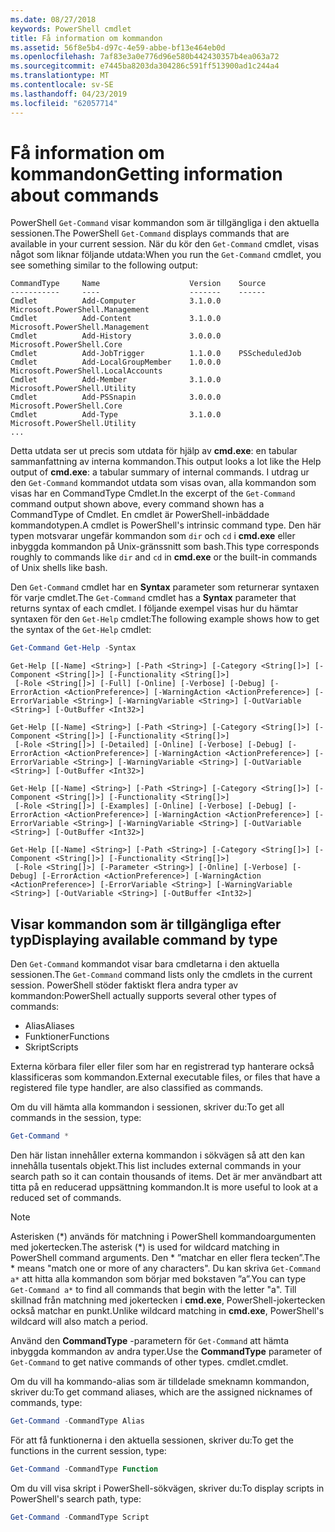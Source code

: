 ```yaml
---
ms.date: 08/27/2018
keywords: PowerShell cmdlet
title: Få information om kommandon
ms.assetid: 56f8e5b4-d97c-4e59-abbe-bf13e464eb0d
ms.openlocfilehash: 7af83e3a0e776d96e580b442430357b4ea063a72
ms.sourcegitcommit: e7445ba8203da304286c591ff513900ad1c244a4
ms.translationtype: MT
ms.contentlocale: sv-SE
ms.lasthandoff: 04/23/2019
ms.locfileid: "62057714"
---
```

# <a name="getting-information-about-commands"></a><span data-ttu-id="ef313-103">Få information om kommandon</span><span class="sxs-lookup"><span data-stu-id="ef313-103">Getting information about commands</span></span>

<span data-ttu-id="ef313-104">PowerShell `Get-Command` visar kommandon som är tillgängliga i den aktuella sessionen.</span><span class="sxs-lookup"><span data-stu-id="ef313-104">The PowerShell `Get-Command` displays commands that are available in your current session.</span></span>
<span data-ttu-id="ef313-105">När du kör den `Get-Command` cmdlet, visas något som liknar följande utdata:</span><span class="sxs-lookup"><span data-stu-id="ef313-105">When you run the `Get-Command` cmdlet, you see something similar to the following output:</span></span>

```output
CommandType     Name                    Version    Source
-----------     ----                    -------    ------
Cmdlet          Add-Computer            3.1.0.0    Microsoft.PowerShell.Management
Cmdlet          Add-Content             3.1.0.0    Microsoft.PowerShell.Management
Cmdlet          Add-History             3.0.0.0    Microsoft.PowerShell.Core
Cmdlet          Add-JobTrigger          1.1.0.0    PSScheduledJob
Cmdlet          Add-LocalGroupMember    1.0.0.0    Microsoft.PowerShell.LocalAccounts
Cmdlet          Add-Member              3.1.0.0    Microsoft.PowerShell.Utility
Cmdlet          Add-PSSnapin            3.0.0.0    Microsoft.PowerShell.Core
Cmdlet          Add-Type                3.1.0.0    Microsoft.PowerShell.Utility
...
```

<span data-ttu-id="ef313-106">Detta utdata ser ut precis som utdata för hjälp av **cmd.exe**: en tabular sammanfattning av interna kommandon.</span><span class="sxs-lookup"><span data-stu-id="ef313-106">This output looks a lot like the Help output of **cmd.exe**: a tabular summary of internal commands.</span></span> <span data-ttu-id="ef313-107">I utdrag ur den `Get-Command` kommandot utdata som visas ovan, alla kommandon som visas har en CommandType Cmdlet.</span><span class="sxs-lookup"><span data-stu-id="ef313-107">In the excerpt of the `Get-Command` command output shown above, every command shown has a CommandType of Cmdlet.</span></span> <span data-ttu-id="ef313-108">En cmdlet är PowerShell-inbäddade kommandotypen.</span><span class="sxs-lookup"><span data-stu-id="ef313-108">A cmdlet is PowerShell's intrinsic command type.</span></span> <span data-ttu-id="ef313-109">Den här typen motsvarar ungefär kommandon som `dir` och `cd` i **cmd.exe** eller inbyggda kommandon på Unix-gränssnitt som bash.</span><span class="sxs-lookup"><span data-stu-id="ef313-109">This type corresponds roughly to commands like `dir` and `cd` in **cmd.exe** or the built-in commands of Unix shells like bash.</span></span>

<span data-ttu-id="ef313-110">Den `Get-Command` cmdlet har en **Syntax** parameter som returnerar syntaxen för varje cmdlet.</span><span class="sxs-lookup"><span data-stu-id="ef313-110">The `Get-Command` cmdlet has a **Syntax** parameter that returns syntax of each cmdlet.</span></span> <span data-ttu-id="ef313-111">I följande exempel visas hur du hämtar syntaxen för den `Get-Help` cmdlet:</span><span class="sxs-lookup"><span data-stu-id="ef313-111">The following example shows how to get the syntax of the `Get-Help` cmdlet:</span></span>

```powershell
Get-Command Get-Help -Syntax
```

```output
Get-Help [[-Name] <String>] [-Path <String>] [-Category <String[]>] [-Component <String[]>] [-Functionality <String[]>]
 [-Role <String[]>] [-Full] [-Online] [-Verbose] [-Debug] [-ErrorAction <ActionPreference>] [-WarningAction <ActionPreference>] [-ErrorVariable <String>] [-WarningVariable <String>] [-OutVariable <String>] [-OutBuffer <Int32>]

Get-Help [[-Name] <String>] [-Path <String>] [-Category <String[]>] [-Component <String[]>] [-Functionality <String[]>]
 [-Role <String[]>] [-Detailed] [-Online] [-Verbose] [-Debug] [-ErrorAction <ActionPreference>] [-WarningAction <ActionPreference>] [-ErrorVariable <String>] [-WarningVariable <String>] [-OutVariable <String>] [-OutBuffer <Int32>]

Get-Help [[-Name] <String>] [-Path <String>] [-Category <String[]>] [-Component <String[]>] [-Functionality <String[]>]
 [-Role <String[]>] [-Examples] [-Online] [-Verbose] [-Debug] [-ErrorAction <ActionPreference>] [-WarningAction <ActionPreference>] [-ErrorVariable <String>] [-WarningVariable <String>] [-OutVariable <String>] [-OutBuffer <Int32>]

Get-Help [[-Name] <String>] [-Path <String>] [-Category <String[]>] [-Component <String[]>] [-Functionality <String[]>]
 [-Role <String[]>] [-Parameter <String>] [-Online] [-Verbose] [-Debug] [-ErrorAction <ActionPreference>] [-WarningAction <ActionPreference>] [-ErrorVariable <String>] [-WarningVariable <String>] [-OutVariable <String>] [-OutBuffer <Int32>]
```

## <a name="displaying-available-command-by-type"></a><span data-ttu-id="ef313-112">Visar kommandon som är tillgängliga efter typ</span><span class="sxs-lookup"><span data-stu-id="ef313-112">Displaying available command by type</span></span>

<span data-ttu-id="ef313-113">Den `Get-Command` kommandot visar bara cmdletarna i den aktuella sessionen.</span><span class="sxs-lookup"><span data-stu-id="ef313-113">The `Get-Command` command lists only the cmdlets in the current session.</span></span> <span data-ttu-id="ef313-114">PowerShell stöder faktiskt flera andra typer av kommandon:</span><span class="sxs-lookup"><span data-stu-id="ef313-114">PowerShell actually supports several other types of commands:</span></span>

- <span data-ttu-id="ef313-115">Alias</span><span class="sxs-lookup"><span data-stu-id="ef313-115">Aliases</span></span>
- <span data-ttu-id="ef313-116">Funktioner</span><span class="sxs-lookup"><span data-stu-id="ef313-116">Functions</span></span>
- <span data-ttu-id="ef313-117">Skript</span><span class="sxs-lookup"><span data-stu-id="ef313-117">Scripts</span></span>

<span data-ttu-id="ef313-118">Externa körbara filer eller filer som har en registrerad typ hanterare också klassificeras som kommandon.</span><span class="sxs-lookup"><span data-stu-id="ef313-118">External executable files, or files that have a registered file type handler, are also classified as commands.</span></span>

<span data-ttu-id="ef313-119">Om du vill hämta alla kommandon i sessionen, skriver du:</span><span class="sxs-lookup"><span data-stu-id="ef313-119">To get all commands in the session, type:</span></span>

```powershell
Get-Command *
```

<span data-ttu-id="ef313-120">Den här listan innehåller externa kommandon i sökvägen så att den kan innehålla tusentals objekt.</span><span class="sxs-lookup"><span data-stu-id="ef313-120">This list includes external commands in your search path so it can contain thousands of items.</span></span>
<span data-ttu-id="ef313-121">Det är mer användbart att titta på en reducerad uppsättning kommandon.</span><span class="sxs-lookup"><span data-stu-id="ef313-121">It is more useful to look at a reduced set of commands.</span></span>

> [!NOTE]
> <span data-ttu-id="ef313-122">Asterisken (\*) används för matchning i PowerShell kommandoargumenten med jokertecken.</span><span class="sxs-lookup"><span data-stu-id="ef313-122">The asterisk (\*) is used for wildcard matching in PowerShell command arguments.</span></span> <span data-ttu-id="ef313-123">Den \* ”matchar en eller flera tecken”.</span><span class="sxs-lookup"><span data-stu-id="ef313-123">The \* means "match one or more of any characters".</span></span> <span data-ttu-id="ef313-124">Du kan skriva `Get-Command a*` att hitta alla kommandon som börjar med bokstaven ”a”.</span><span class="sxs-lookup"><span data-stu-id="ef313-124">You can type `Get-Command a*` to find all commands that begin with the letter "a".</span></span> <span data-ttu-id="ef313-125">Till skillnad från matchning med jokertecken i **cmd.exe**, PowerShell-jokertecken också matchar en punkt.</span><span class="sxs-lookup"><span data-stu-id="ef313-125">Unlike wildcard matching in **cmd.exe**, PowerShell's wildcard will also match a period.</span></span>

<span data-ttu-id="ef313-126">Använd den **CommandType** -parametern för `Get-Command` att hämta inbyggda kommandon av andra typer.</span><span class="sxs-lookup"><span data-stu-id="ef313-126">Use the **CommandType** parameter of `Get-Command` to get native commands of other types.</span></span>
<span data-ttu-id="ef313-127">cmdlet.</span><span class="sxs-lookup"><span data-stu-id="ef313-127">cmdlet.</span></span>

<span data-ttu-id="ef313-128">Om du vill ha kommando-alias som är tilldelade smeknamn kommandon, skriver du:</span><span class="sxs-lookup"><span data-stu-id="ef313-128">To get command aliases, which are the assigned nicknames of commands, type:</span></span>

```powershell
Get-Command -CommandType Alias
```

<span data-ttu-id="ef313-129">För att få funktionerna i den aktuella sessionen, skriver du:</span><span class="sxs-lookup"><span data-stu-id="ef313-129">To get the functions in the current session, type:</span></span>

```powershell
Get-Command -CommandType Function
```

<span data-ttu-id="ef313-130">Om du vill visa skript i PowerShell-sökvägen, skriver du:</span><span class="sxs-lookup"><span data-stu-id="ef313-130">To display scripts in PowerShell's search path, type:</span></span>

```powershell
Get-Command -CommandType Script
```